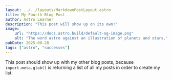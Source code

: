 ```yaml
---
layout: ../../layouts/MarkdownPostLayout.astro
title: My Fourth Blog Post
author: Astro Learner
description: "This post will show up on its own!"
image:
    url: "https://docs.astro.build/default-og-image.png"
    alt: "The word astro against an illustration of planets and stars."
pubDate: 2025-08-28
tags: ["astro", "successes"]
---
```

This post should show up with my other blog posts, because `import.meta.glob()` is returning a list of all my posts in order to create my list.